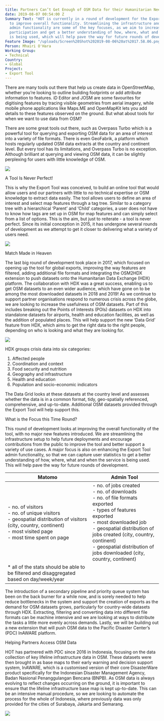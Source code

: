 ```yaml
---
title: Partners Can’t Get Enough of OSM Data for their Humanitarian Needs
date: 2019-08-07 00:54:00 Z
Summary Text: "HOT is currently in a round of development for the Export Tool looking
  to improve overall functionality. Streamlining the infrastructure and enhancing
  admin functionality are some of the key focuses, as we aim to increase volunteer
  participation and get a better understanding of how, where, what and when the service
  is being used, which will help pave the way for future rounds of development. \n"
Feature Image: "/uploads/Screen%20Shot%202019-08-06%20at%2017.58.06.png"
Person: Mhairi O'Hara
Working Group:
- Technical
Country:
- Global
Project:
- Export Tool
---
```


There are many tools out there that help us create data in OpenStreetMap, whether you’re looking to outline building footprints or add attribute information to features. iD Editor and JOSM are some favourites for digitising features by tracing visible geometries from aerial imagery, while mobile phone applications like Maps.ME and OpenMapKit lets you add details to these features observed on the ground. But what about tools for when we want to use data from OSM?

There are some great tools out there, such as Overpass Turbo which is a powerful tool for querying and exporting OSM data for an area of interest into a variety of file formats. There is even GeoFabrik, a platform which hosts regularly updated OSM data extracts at the country and continent level. But every tool has its limitations, and Overpass Turbo is no exception. Although brilliant at querying and viewing OSM data, it can be slightly perplexing for users with little knowledge of OSM.


![](https://paper-attachments.dropbox.com/s_512B01FC0F3AB3136BE50AE5A252375639A06472CADC109B782DFBD989DD4637_1564596081817_Screen+Shot+2019-07-31+at+11.00.37.png)



A Tool Is Never Perfect!

This is why the Export Tool was conceived, to build an online tool that would allow users and our partners with little to no technical expertise or OSM knowledge to extract data easily. The tool allows users to define an area of interest and select map features through a tag tree.  Similar to a category tree with a hierarchical ‘Parent’ and ‘Child’ categories, a user does not have to know how tags are set up in OSM for map features and can simply select from a list of options. This is the aim, but just to reiterate - a tool is never perfect. Since its initial conception in 2015, it has undergone several rounds of development as we attempt to get it closer to delivering what a variety of users need.


![](https://paper-attachments.dropbox.com/s_512B01FC0F3AB3136BE50AE5A252375639A06472CADC109B782DFBD989DD4637_1564596152616_Screen+Shot+2019-07-31+at+10.56.11.png)

Match Made in Heaven

The last big round of development took place in 2017, which focused on opening up the tool for global exports, improving the way features are filtered, adding additional file formats and integrating the OSM2HDX extension to push datasets onto the Humanitarian Data Exchange (HDX) platform. The collaboration with HDX was a great success, enabling us to get OSM datasets to an even wider audience, which have gone on to be among the most downloaded datasets in 2018 and 2019! As we continue to support partner organisations respond to numerous crisis across the globe, we are looking to increase the usefulness of OSM datasets. Part of this includes breaking out the Points of Interests (POIs) datasets on HDX into standalone datasets for airports, health and education facilities, as well as the addition of populated places. This will help support the new ‘Data Grid’ feature from HDX, which aims to get the right data to the right people, depending on who is looking and what they are looking for. 



![](https://paper-attachments.dropbox.com/s_512B01FC0F3AB3136BE50AE5A252375639A06472CADC109B782DFBD989DD4637_1564595467749_hdx-download-stats.png)


HDX groups crisis data into six categories: 


1. Affected people
2. Coordination and context
3. Food security and nutrition
4. Geography and infrastructure
5. Health and education
6. Population and socio-economic indicators


The Data Grid looks at these datasets at the country level and assesses whether the data is in a common format, tidy, geo-spatially referenced, comprehensive, and up-to-date. Additional OSM datasets provided through the Export Tool will help support this.


What is the Focus this Time Round?


This round of development looks at improving the overall functionality of the tool, with no major new features introduced. We are streamlining the infrastructure setup to help future deployments and encourage contributions from the public to improve the tool and better support a variety of use cases. A major focus is also on enhancing the Export Tool admin functionality, so that we can capture user statistics to get a better understanding of how, where, what and when the service is being used. This will help pave the way for future rounds of development. 


| Matomo                                                                                                                                                                   | Admin Tool                                                                                                                                                                                                                                                                                  |
| ------------------------------------------------------------------------------------------------------------------------------------------------------------------------ | ------------------------------------------------------------------------------------------------------------------------------------------------------------------------------------------------------------------------------------------------------------------------------------------- |
| - no. of visitors <br>- no. of unique visitors <br>- geospatial distribution of visitors (city, country, continent)<br>- most visited page <br>- most time spent on page | - no. of jobs created <br>- no. of downloads <br>- no. of file formats exported<br>- types of features exported<br>- most downloaded job<br>- geospatial distribution of jobs created (city, country, continent)<br>- geospatial distribution of jobs downloaded (city, country, continent) |
| * all of the stats should be able to be filtered and disaggregated based on day/week/year                                                                                |                                                                                                                                                                                                                                                                                             |



The introduction of a secondary pipeline and priority queue system has been on the back burner for a while now, and is sorely needed to help reduce bottlenecks in the system and support the creation of exports as the demand for OSM datasets grows, particularly for country-wide datasets through HDX. Extracting, filtering and converting data into different file formats can be machine intensive and we are looking at ways to distribute the tasks a little more evenly across demands. Lastly, we will be building out a new extension that will push OSM data to the Pacific Disaster Center’s (PDC) InAWARE platform.  




Helping Partners Access OSM Data

HOT has partnered with PDC since 2016 in Indonesia, focusing on the data collection of key lifeline infrastructure data in OSM. These datasets were then brought in as base maps to their early warning and decision support system, InAWARE, which is a customised version of their core DisasterWare product specifically for the Indonesian Disaster Management Agency, Badan Nasional Penanggulangan Bencana (BNPB). As OSM data is always evolving to reflect changes occurring on the ground, it is important to ensure that the lifeline infrastructure base map is kept up-to-date. This can be an intensive manual procedure, so we are looking to automate the process for the whole of Indonesia, where previously data was only provided for the cities of Surabaya, Jakarta and Semarang.
 


![](https://paper-attachments.dropbox.com/s_512B01FC0F3AB3136BE50AE5A252375639A06472CADC109B782DFBD989DD4637_1564697640861_Screen+Shot+2019-08-01+at+15.13.37.png)

